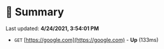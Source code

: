 # 📖 Summary
Last updated: **4/24/2021, 3:54:01 PM**

- `GET` [https://google.com](https://google.com) - **Up** (133ms)
